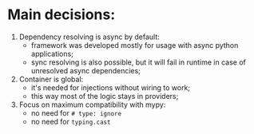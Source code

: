 # Main decisions:
1. Dependency resolving is async by default:
   - framework was developed mostly for usage with async python applications;
   - sync resolving is also possible, but it will fail in runtime in case of unresolved async dependencies;
2. Container is global:
   - it's needed for injections without wiring to work;
   - this way most of the logic stays in providers;
3. Focus on maximum compatibility with mypy:
   - no need for `# type: ignore`
   - no need for `typing.cast`
